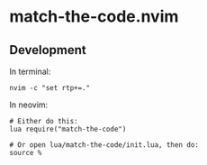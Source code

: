 # match-the-code.nvim

## Development

In terminal:

```
nvim -c "set rtp+=."  
```

In neovim:

```
# Either do this:
lua require("match-the-code")

# Or open lua/match-the-code/init.lua, then do:
source %
```

